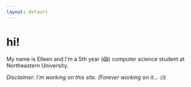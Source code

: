 ```yaml
---
layout: default
---
```

# hi!

My name is Elleen and I'm a 5th year (😱) computer science student at Northeastern University.


_Disclaimer: I'm working on this site. (Forever working on it… 🙄)_
